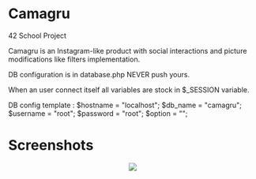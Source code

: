 # Camagru
42 School Project

Camagru is an Instagram-like product with social interactions and picture
modifications like filters implementation.

DB configuration is in database.php
NEVER push yours.

When an user connect itself all variables are stock in $_SESSION variable.

DB config template :
$hostname = "localhost";
$db_name = "camagru";
$username = "root";
$password = "root";
$option = "";

# Screenshots
<p align="center">
  <img src="http://img4.hostingpics.net/pics/941756ScreenShot20161206at25630PM.png"/>
</p>
